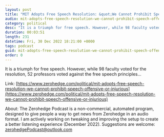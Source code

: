 ```yaml
---
layout: post
title: "MIT Adopts Free Speech Resolution: &quot;We Cannot Prohibit Speech As Offensive Or Injurious&quot;"
audio: mit-adopts-free-speech-resolution-we-cannot-prohibit-speech-offensive-or-injurious-7
category: political
desc: "It is a triumph for free speech. However, while 98 faculty voted for the resolution, 52 professors voted against the free speech principles..."
duration: 00:03:51
length: 231
datetime: Fri, 30 Dec 2022 18:21:00 +0000
tags: podcast
guid: mit-adopts-free-speech-resolution-we-cannot-prohibit-speech-offensive-or-injurious-0
order: 0
---
```

It is a triumph for free speech. However, while 98 faculty voted for the resolution, 52 professors voted against the free speech principles...

Link: [https://www.zerohedge.com/political/mit-adopts-free-speech-resolution-we-cannot-prohibit-speech-offensive-or-injurious](https://www.zerohedge.com/political/mit-adopts-free-speech-resolution-we-cannot-prohibit-speech-offensive-or-injurious)

About: The Zerohedge Podcast is a non-commercial, automated program, designed to give people a way to get news from Zerohedge in an audio format.  I am actively working on tweaking and improving the setup to create a better listening experience (December 2022).  Suggestions are welcome: [zerohedgePodcast@outlook.com](mailto:zerohedgePodcast@outlook.com)